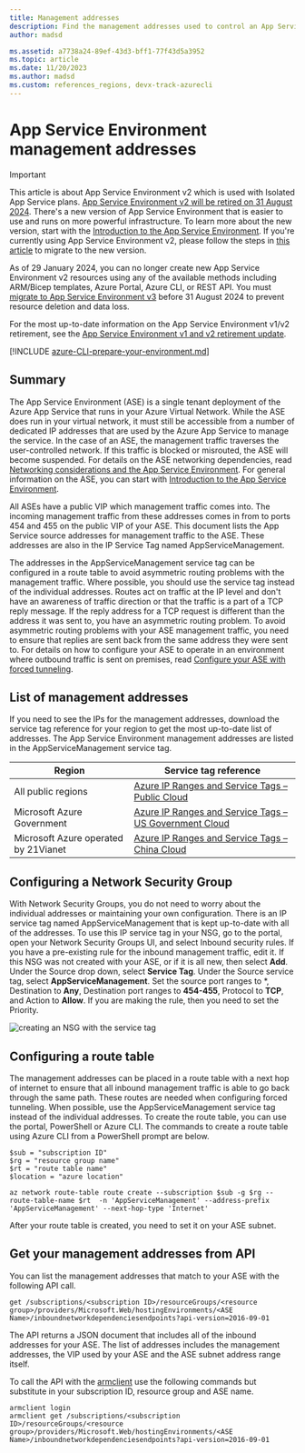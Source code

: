 ```yaml
---
title: Management addresses
description: Find the management addresses used to control an App Service Environment. Configured them in a route table to avoid asymmetric routing problems.
author: madsd

ms.assetid: a7738a24-89ef-43d3-bff1-77f43d5a3952
ms.topic: article
ms.date: 11/20/2023
ms.author: madsd
ms.custom: references_regions, devx-track-azurecli
---
```

# App Service Environment management addresses

> [!IMPORTANT]
> This article is about App Service Environment v2 which is used with Isolated App Service plans. [App Service Environment v2 will be retired on 31 August 2024](https://azure.microsoft.com/updates/app-service-environment-version-1-and-version-2-will-be-retired-on-31-august-2024-2/). There's a new version of App Service Environment that is easier to use and runs on more powerful infrastructure. To learn more about the new version, start with the [Introduction to the App Service Environment](overview.md). If you're currently using App Service Environment v2, please follow the steps in [this article](upgrade-to-asev3.md) to migrate to the new version.
>
> As of 29 January 2024, you can no longer create new App Service Environment v2 resources using any of the available methods including ARM/Bicep templates, Azure Portal, Azure CLI, or REST API. You must [migrate to App Service Environment v3](upgrade-to-asev3.md) before 31 August 2024 to prevent resource deletion and data loss.
>
> For the most up-to-date information on the App Service Environment v1/v2 retirement, see the [App Service Environment v1 and v2 retirement update](https://github.com/Azure/app-service-announcements/issues/469).
>

[!INCLUDE [azure-CLI-prepare-your-environment.md](~/reusable-content/azure-cli/azure-cli-prepare-your-environment.md)]

## Summary

The App Service Environment (ASE) is a single tenant deployment of the Azure App Service that runs in your Azure Virtual Network. While the ASE does run in your virtual network, it must still be accessible from a number of dedicated IP addresses that are used by the Azure App Service to manage the service. In the case of an ASE, the management traffic traverses the user-controlled network. If this traffic is blocked or misrouted, the ASE will become suspended. For details on the ASE networking dependencies, read [Networking considerations and the App Service Environment][networking]. For general information on the ASE, you can start with [Introduction to the App Service Environment][intro].

All ASEs have a public VIP which management traffic comes into. The incoming management traffic from these addresses comes in from to ports 454 and 455 on the public VIP of your ASE. This document lists the App Service source addresses for management traffic to the ASE. These addresses are also in the IP Service Tag named AppServiceManagement.

The addresses in the AppServiceManagement service tag can be configured in a route table to avoid asymmetric routing problems with the management traffic. Where possible, you should use the service tag instead of the individual addresses. Routes act on traffic at the IP level and don't have an awareness of traffic direction or that the traffic is a part of a TCP reply message. If the reply address for a TCP request is different than the address it was sent to, you have an asymmetric routing problem. To avoid asymmetric routing problems with your ASE management traffic, you need to ensure that replies are sent back from the same address they were sent to. For details on how to configure your ASE to operate in an environment where outbound traffic is sent on premises, read [Configure your ASE with forced tunneling][forcedtunnel].

## List of management addresses ##

If you need to see the IPs for the management addresses, download the service tag reference for your region to get the most up-to-date list of addresses. The App Service Environment management addresses are listed in the AppServiceManagement service tag.

| Region | Service tag reference |
|--------|-----------|
| All public regions | [Azure IP Ranges and Service Tags – Public Cloud](https://www.microsoft.com/download/details.aspx?id=56519) |
| Microsoft Azure Government | [Azure IP Ranges and Service Tags – US Government Cloud](https://www.microsoft.com/download/details.aspx?id=57063) |
| Microsoft Azure operated by 21Vianet | [Azure IP Ranges and Service Tags – China Cloud](https://www.microsoft.com/download/details.aspx?id=57062) |

## Configuring a Network Security Group

With Network Security Groups, you do not need to worry about the individual addresses or maintaining your own configuration. There is an IP service tag named AppServiceManagement that is kept up-to-date with all of the addresses. To use this IP service tag in your NSG, go to the portal, open your Network Security Groups UI, and select Inbound security rules. If you have a pre-existing rule for the inbound management traffic, edit it. If this NSG was not created with your ASE, or if it is all new, then select **Add**. Under the Source drop down, select **Service Tag**.  Under the Source service tag, select **AppServiceManagement**. Set the source port ranges to \*, Destination to **Any**, Destination port ranges to **454-455**, Protocol to **TCP**, and Action to **Allow**. If you are making the rule, then you need to set the Priority. 

![creating an NSG with the service tag][1]

## Configuring a route table

The management addresses can be placed in a route table with a next hop of internet to ensure that all inbound management traffic is able to go back through the same path. These routes are needed when configuring forced tunneling. When possible, use the AppServiceManagement service tag instead of the individual addresses. To create the route table, you can use the portal, PowerShell or Azure CLI.  The commands to create a route table using Azure CLI from a PowerShell prompt are below. 

```azurecli
$sub = "subscription ID"
$rg = "resource group name"
$rt = "route table name"
$location = "azure location"

az network route-table route create --subscription $sub -g $rg --route-table-name $rt  -n 'AppServiceManagement' --address-prefix 'AppServiceManagement' --next-hop-type 'Internet'
```

After your route table is created, you need to set it on your ASE subnet.  

## Get your management addresses from API ##

You can list the management addresses that match to your ASE with the following API call.

```http
get /subscriptions/<subscription ID>/resourceGroups/<resource group>/providers/Microsoft.Web/hostingEnvironments/<ASE Name>/inboundnetworkdependenciesendpoints?api-version=2016-09-01
```

The API returns a JSON document that includes all of the inbound addresses for your ASE. The list of addresses includes the management addresses, the VIP used by your ASE and the ASE subnet address range itself.  

To call the API with the [armclient](https://github.com/projectkudu/ARMClient) use the following commands but substitute in your subscription ID, resource group and ASE name.  

```azurepowershell-interactive
armclient login
armclient get /subscriptions/<subscription ID>/resourceGroups/<resource group>/providers/Microsoft.Web/hostingEnvironments/<ASE Name>/inboundnetworkdependenciesendpoints?api-version=2016-09-01
```

<!--IMAGES-->
[1]: ./media/management-addresses/managementaddr-nsg.png

<!-- LINKS -->
[networking]: ./network-info.md
[intro]: ./intro.md
[forcedtunnel]: ./forced-tunnel-support.md
